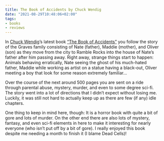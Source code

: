 ```yaml
---
title: The Book of Accidents by Chuck Wendig
date: "2021-08-29T10:48:06+02:00"
tags:
- books
- reviews
---
```


In [Chuck Wendig](http://terribleminds.com/ramble/)’s latest book [“The Book of Accidents”](http://terribleminds.com/ramble/project/the-book-of-accidents/) you follow the story of the Graves family consisting of Nate (father), Maddie (mother), and Oliver (son) as they move from the city to Ramble Rocks into the house of Nate’s father after him passing away.  Right away, strange things start to happen: Animals behaving erratically, Nate seeing the ghost of his much-hated father, Maddie while working as artist on a statue having a black-out, Oliver meeting a boy that look for some reason extremely familiar…

Over the course of the next around 500 pages you are sent on a ride through parental abuse, mystery, murder, and even to some degree sci-fi. The story went into a lot of directions that I didn’t expect without losing me. Luckily, it was still not hard to actually keep up as there are few (if any) idle chapters.

One thing to keep in mind here, though: It is a horror book with quite a bit of gore and lots of murder. On the other end there are also lots of mystery, fantasy, and even sci-fi elements in here to make it interesting for nearly everyone (who isn’t put off by a bit of gore). I really enjoyed this book despite me needing a month to finish it (I blame Dead Cells)!
